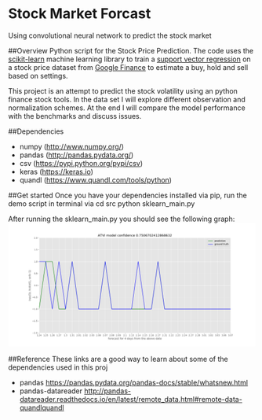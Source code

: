 # Stock Market Forcast
Using convolutional neural network to predict the stock market

##Overview
Python script for the Stock Price Prediction. The code uses the [scikit-learn](https://github.com/scikit-learn/scikit-learn) 
machine learning library to train a [support vector regression](https://en.wikipedia.org/wiki/Support_vector_machine) 
on a stock price dataset from [Google Finance](https://en.wikipedia.org/wiki/Support_vector_machine) to estimate a 
buy, hold and sell based on settings.

This project is an attempt to predict the stock volatility using an python finance stock tools. 
In the data set I will explore different observation and normalization schemes.
At the end I will compare the model performance with the benchmarks and discuss issues.

##Dependencies
* numpy (http://www.numpy.org/)
* pandas (http://pandas.pydata.org/)
* csv (https://pypi.python.org/pypi/csv)
* keras (https://keras.io)
* quandl (https://www.quandl.com/tools/python)

##Get started
Once you have your dependencies installed via pip, run the demo script in terminal via
    cd src
    python sklearn_main.py
    
After running the sklearn_main.py you should see the following graph:
![Results](./images/graph_sample.png)
    
##Reference 
These links are a good way to learn about some of the dependencies used in this proj
* pandas https://pandas.pydata.org/pandas-docs/stable/whatsnew.html
* pandas-datareader http://pandas-datareader.readthedocs.io/en/latest/remote_data.html#remote-data-quandlquandl

